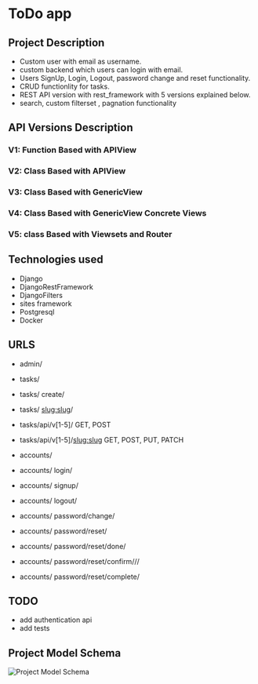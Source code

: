 # ToDo app


## Project Description
* Custom user with email as username.
* custom backend which users can login with email.
* Users SignUp, Login, Logout, password change and reset functionality.
* CRUD functionlity for tasks.
* REST API version with rest_framework with 5 versions explained below.
* search, custom filterset , pagnation functionality


## API Versions Description
### V1: Function Based with APIView
### V2: Class Based with APIView
### V3: Class Based with GenericView
### V4: Class Based with GenericView Concrete Views
### V5: class Based with Viewsets and Router
 

## Technologies used
* Django
* DjangoRestFramework
* DjangoFilters
* sites framework
* Postgresql
* Docker


## URLS
* admin/

* tasks/
* tasks/ create/
* tasks/ <slug:slug>/
* tasks/api/v[1-5]/ GET, POST
* tasks/api/v[1-5]/<slug:slug> GET, POST, PUT, PATCH

* accounts/
* accounts/ login/
* accounts/ signup/
* accounts/ logout/
* accounts/ password/change/
* accounts/ password/reset/
* accounts/ password/reset/done/
* accounts/ password/reset/confirm/<uidb64>/<token>/
* accounts/ password/reset/complete/


## TODO
* add authentication api
* add tests


## Project Model Schema
![Project Model Schema](/images/model_schema.png)
